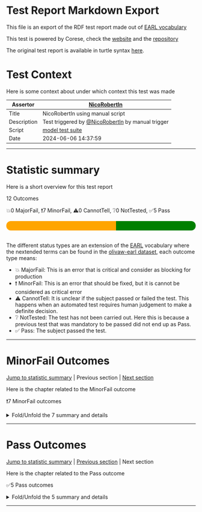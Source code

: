 # Test Report Markdown Export

This file is an export of the RDF test report made out of [EARL vocabulary](https://www.w3.org/TR/EARL10/)

This test is powered by Corese, check the [website](https://project.inria.fr/corese/) and the [repository](https://github.com/Wimmics/corese)

The original test report is available in turtle syntax [here](./model-test-manual-NicoRobertIn-2024-06-06T14-38-00.ttl).

# Test Context

Here is some context about under which context this test was made

|Assertor|[NicoRobertIn](https://github.com/NicoRobertIn)|
|----|-----|
|Title|NicoRobertIn using manual script|
|Description|Test triggered by [@NicoRobertIn](https://github.com/NicoRobertIn) by manual trigger|
|Script|[model test suite](https://github.com/Wimmics/olivaw/blob/main/olivaw/test/model/suite.py)
|Date|2024-06-06 14:37:59|

***


# Statistic summary

Here is a short overview for this test report

12 Outcomes

:boom:0 MajorFail, :exclamation:7 MinorFail, :warning:0 CannotTell, :grey_question:0 NotTested, :white_check_mark:5 Pass

<div  style="border-radius: 12px; height: 25px; overflow: hidden"><img src="../assets/red.png" width="0%" height="25px"/><img src="../assets/orange.png" width="58%" height="25px"/><img src="../assets/grey.png" width="0%" height="25px"/><img src="../assets/white.png" width="0%" height="25px"/><img src="../assets/green.png" width="42%" height="25px"/></div>

<br/>

The different status types are an extension of the [EARL](https://www.w3.org/TR/EARL10-Schema/) vocabulary where the nextended terms can be found in the [olivaw-earl dataset](https://github.com/Wimmics/olivaw/blob/main/olivaw/test/olivaw-earl.ttl), each outcome type means:
* :boom: MajorFail: This is an error that is critical and consider as blocking for production
* :exclamation: MinorFail: This is an error that should be fixed, but it is cannot be considered as critical error
* :warning: CannotTell: It is unclear if the subject passed or failed the test. This happens when an automated test requires human judgement to make a definite decision.
* :grey_question: NotTested:  The test has not been carried out. Here this is because a previous test that was mandatory to be passed did not end up as Pass.
* :white_check_mark: Pass: The subject passed the test.

***


# MinorFail Outcomes

[Jump to statistic summary](#statistic-summary)	|	Previous section	|	[Next section](#pass-outcomes)

Here is the chapter related to the MinorFail outcome

:exclamation:7 MinorFail outcomes

<details>
<summary>Fold/Unfold the 7 summary and details</summary>

## MinorFail Outcomes Summary

:exclamation:7 MinorFail outcomes

|*Jump*|*Number*|*Status*|*Subject*|*Criterion*|*Title*|*Link*|
|------|--------|--------|---------|-----------|-------|------|
|[Chapter top](#minorfail-outcomes)|<div id="summary-MinorFail-1">1/7</div>|:exclamation:MinorFail|`module-src-pwkso`|[profile-compatibility](https://raw.githubusercontent.com/Wimmics/olivaw/main/olivaw/test/olivaw-earl.ttl#profile-compatibility)|OWL RL Profile incompatible|[Jump](#minorfail-outcome-number-1)|
|[Chapter top](#minorfail-outcomes)|<div id="summary-MinorFail-2">2/7</div>|:exclamation:MinorFail|`module-src-pwkso`|[profile-compatibility](https://raw.githubusercontent.com/Wimmics/olivaw/main/olivaw/test/olivaw-earl.ttl#profile-compatibility)|OWL RL Profile incompatible|[Jump](#minorfail-outcome-number-2)|
|[Chapter top](#minorfail-outcomes)|<div id="summary-MinorFail-3">3/7</div>|:exclamation:MinorFail|`module-src-pwkso`|[profile-compatibility](https://raw.githubusercontent.com/Wimmics/olivaw/main/olivaw/test/olivaw-earl.ttl#profile-compatibility)|OWL QL Profile incompatible|[Jump](#minorfail-outcome-number-3)|
|[Chapter top](#minorfail-outcomes)|<div id="summary-MinorFail-4">4/7</div>|:exclamation:MinorFail|`module-src-pwkso`|[profile-compatibility](https://raw.githubusercontent.com/Wimmics/olivaw/main/olivaw/test/olivaw-earl.ttl#profile-compatibility)|OWL QL Profile incompatible|[Jump](#minorfail-outcome-number-4)|
|[Chapter top](#minorfail-outcomes)|<div id="summary-MinorFail-5">5/7</div>|:exclamation:MinorFail|`module-src-pwkso`|[profile-compatibility](https://raw.githubusercontent.com/Wimmics/olivaw/main/olivaw/test/olivaw-earl.ttl#profile-compatibility)|OWL EL Profile incompatible|[Jump](#minorfail-outcome-number-5)|
|[Chapter top](#minorfail-outcomes)|<div id="summary-MinorFail-6">6/7</div>|:exclamation:MinorFail|`module-src-pwkso`|[profile-compatibility](https://raw.githubusercontent.com/Wimmics/olivaw/main/olivaw/test/olivaw-earl.ttl#profile-compatibility)|OWL EL Profile incompatible|[Jump](#minorfail-outcome-number-6)|
|[Chapter top](#minorfail-outcomes)|<div id="summary-MinorFail-7">7/7</div>|:exclamation:MinorFail|`module-src-pwkso`|[term-referencing](https://raw.githubusercontent.com/Wimmics/olivaw/main/olivaw/test/olivaw-earl.ttl#term-referencing)|Term not referenced to a module|[Jump](#minorfail-outcome-number-7)|

***

## MinorFail Outcomes Details

This subchapter gives more details to the :exclamation:MinorFail outcomes

### MinorFail Outcome number 1

[Jump to summary definition](#summary-MinorFail-1)	|	Previous MinorFail outcome	|	[Next MinorFail outcome](#minorfail-outcome-number-2)

:exclamation:MinorFail outcome
#### Subject detail
|Name|module-src-pwkso|
|----|----|
|Title|Standalone module src/pwkso.ttl from branch main|
|Composition|- [Module pwkso](https://github.com/acimov-tools/model-test/blob/main/src/pwkso.ttl)|

#### Criterion detail
|Identifier|[profile-compatibility](https://raw.githubusercontent.com/Wimmics/olivaw/main/olivaw/test/olivaw-earl.ttl#profile-compatibility)|
|----|----|
|Title|Profile compatibility test|
|Description|A test meant to check whether the test subject is compatible with a profile or not, and if it is not, why.|

#### Outcome Detail
|Jump|Type|:exclamation:MinorFail|
|----|----|----|
|[Section top](#minorfail-outcome-number-1)|Identifier|`owl-rl-profile-error`|
|[Section top](#minorfail-outcome-number-1)|Title|OWL RL Profile incompatible|
|[Section top](#minorfail-outcome-number-1)|Description|Class Expression not supported with rdfs:subClassOf|
|[Section top](#minorfail-outcome-number-1)|Pointer|<pre lang="Turtle"><code>pwkso:BinaryKripkeRelation rdfs:label &#34;binary Kripke relation&#34;@en ;  &#10;&#32;&#32;&#32;&#32;rdfs:comment &#34;relation that links a possible world with another to represe...&#34; ;  &#10;&#32;&#32;&#32;&#32;rdfs:subClassOf &#91; a owl:Restriction ;  &#10;&#32;&#32;&#32;&#32;&#32;&#32;&#32;&#32;&#32;&#32;&#32;&#32;owl:onProperty pwkso:param ],  &#10;&#32;&#32;&#32;&#32;&#32;&#32;&#32;&#32;pwkso:KripkeRelation .</code></pre>|
|[Section top](#minorfail-outcome-number-1)|Pointer|<pre lang="Turtle"><code>pwkso:UnaryKripkeRelation rdfs:label &#34;unary Kripke relation&#34;@en ;  &#10;&#32;&#32;&#32;&#32;rdfs:comment &#34;relation that links a possible world with another to represe...&#34; ;  &#10;&#32;&#32;&#32;&#32;rdfs:subClassOf &#91; a owl:Restriction ;  &#10;&#32;&#32;&#32;&#32;&#32;&#32;&#32;&#32;&#32;&#32;&#32;&#32;owl:onProperty pwkso:param ],  &#10;&#32;&#32;&#32;&#32;&#32;&#32;&#32;&#32;pwkso:KripkeRelation .</code></pre>|

***
### MinorFail Outcome number 2

[Jump to summary definition](#summary-MinorFail-2)	|	[Previous MinorFail outcome](#minorfail-outcome-number-1)	|	[Next MinorFail outcome](#minorfail-outcome-number-3)

:exclamation:MinorFail outcome
#### Subject detail
|Name|module-src-pwkso|
|----|----|
|Title|Standalone module src/pwkso.ttl from branch main|
|Composition|- [Module pwkso](https://github.com/acimov-tools/model-test/blob/main/src/pwkso.ttl)|

#### Criterion detail
|Identifier|[profile-compatibility](https://raw.githubusercontent.com/Wimmics/olivaw/main/olivaw/test/olivaw-earl.ttl#profile-compatibility)|
|----|----|
|Title|Profile compatibility test|
|Description|A test meant to check whether the test subject is compatible with a profile or not, and if it is not, why.|

#### Outcome Detail
|Jump|Type|:exclamation:MinorFail|
|----|----|----|
|[Section top](#minorfail-outcome-number-2)|Identifier|`owl-rl-profile-error`|
|[Section top](#minorfail-outcome-number-2)|Title|OWL RL Profile incompatible|
|[Section top](#minorfail-outcome-number-2)|Description|Statement not supported in a Super Class Expression|
|[Section top](#minorfail-outcome-number-2)|Pointer|<pre lang="Turtle"><code>&#91;] a owl:Restriction ;  &#10;&#32;&#32;&#32;&#32;owl:onProperty pwkso:param .</code></pre>|

***
### MinorFail Outcome number 3

[Jump to summary definition](#summary-MinorFail-3)	|	[Previous MinorFail outcome](#minorfail-outcome-number-2)	|	[Next MinorFail outcome](#minorfail-outcome-number-4)

:exclamation:MinorFail outcome
#### Subject detail
|Name|module-src-pwkso|
|----|----|
|Title|Standalone module src/pwkso.ttl from branch main|
|Composition|- [Module pwkso](https://github.com/acimov-tools/model-test/blob/main/src/pwkso.ttl)|

#### Criterion detail
|Identifier|[profile-compatibility](https://raw.githubusercontent.com/Wimmics/olivaw/main/olivaw/test/olivaw-earl.ttl#profile-compatibility)|
|----|----|
|Title|Profile compatibility test|
|Description|A test meant to check whether the test subject is compatible with a profile or not, and if it is not, why.|

#### Outcome Detail
|Jump|Type|:exclamation:MinorFail|
|----|----|----|
|[Section top](#minorfail-outcome-number-3)|Identifier|`owl-ql-profile-error`|
|[Section top](#minorfail-outcome-number-3)|Title|OWL QL Profile incompatible|
|[Section top](#minorfail-outcome-number-3)|Description|Class Expression not supported with rdfs:subClassOf|
|[Section top](#minorfail-outcome-number-3)|Pointer|<pre lang="Turtle"><code>pwkso:BinaryKripkeRelation rdfs:label &#34;binary Kripke relation&#34;@en ;  &#10;&#32;&#32;&#32;&#32;rdfs:comment &#34;relation that links a possible world with another to represe...&#34; ;  &#10;&#32;&#32;&#32;&#32;rdfs:subClassOf &#91; a owl:Restriction ;  &#10;&#32;&#32;&#32;&#32;&#32;&#32;&#32;&#32;&#32;&#32;&#32;&#32;owl:onProperty pwkso:param ],  &#10;&#32;&#32;&#32;&#32;&#32;&#32;&#32;&#32;pwkso:KripkeRelation .</code></pre>|
|[Section top](#minorfail-outcome-number-3)|Pointer|<pre lang="Turtle"><code>pwkso:UnaryKripkeRelation rdfs:label &#34;unary Kripke relation&#34;@en ;  &#10;&#32;&#32;&#32;&#32;rdfs:comment &#34;relation that links a possible world with another to represe...&#34; ;  &#10;&#32;&#32;&#32;&#32;rdfs:subClassOf &#91; a owl:Restriction ;  &#10;&#32;&#32;&#32;&#32;&#32;&#32;&#32;&#32;&#32;&#32;&#32;&#32;owl:onProperty pwkso:param ],  &#10;&#32;&#32;&#32;&#32;&#32;&#32;&#32;&#32;pwkso:KripkeRelation .</code></pre>|

***
### MinorFail Outcome number 4

[Jump to summary definition](#summary-MinorFail-4)	|	[Previous MinorFail outcome](#minorfail-outcome-number-3)	|	[Next MinorFail outcome](#minorfail-outcome-number-5)

:exclamation:MinorFail outcome
#### Subject detail
|Name|module-src-pwkso|
|----|----|
|Title|Standalone module src/pwkso.ttl from branch main|
|Composition|- [Module pwkso](https://github.com/acimov-tools/model-test/blob/main/src/pwkso.ttl)|

#### Criterion detail
|Identifier|[profile-compatibility](https://raw.githubusercontent.com/Wimmics/olivaw/main/olivaw/test/olivaw-earl.ttl#profile-compatibility)|
|----|----|
|Title|Profile compatibility test|
|Description|A test meant to check whether the test subject is compatible with a profile or not, and if it is not, why.|

#### Outcome Detail
|Jump|Type|:exclamation:MinorFail|
|----|----|----|
|[Section top](#minorfail-outcome-number-4)|Identifier|`owl-ql-profile-error`|
|[Section top](#minorfail-outcome-number-4)|Title|OWL QL Profile incompatible|
|[Section top](#minorfail-outcome-number-4)|Description|Statement not supported in a Super Class Expression|
|[Section top](#minorfail-outcome-number-4)|Pointer|<pre lang="Turtle"><code>&#91;] a owl:Restriction ;  &#10;&#32;&#32;&#32;&#32;owl:onProperty pwkso:param .</code></pre>|

***
### MinorFail Outcome number 5

[Jump to summary definition](#summary-MinorFail-5)	|	[Previous MinorFail outcome](#minorfail-outcome-number-4)	|	[Next MinorFail outcome](#minorfail-outcome-number-6)

:exclamation:MinorFail outcome
#### Subject detail
|Name|module-src-pwkso|
|----|----|
|Title|Standalone module src/pwkso.ttl from branch main|
|Composition|- [Module pwkso](https://github.com/acimov-tools/model-test/blob/main/src/pwkso.ttl)|

#### Criterion detail
|Identifier|[profile-compatibility](https://raw.githubusercontent.com/Wimmics/olivaw/main/olivaw/test/olivaw-earl.ttl#profile-compatibility)|
|----|----|
|Title|Profile compatibility test|
|Description|A test meant to check whether the test subject is compatible with a profile or not, and if it is not, why.|

#### Outcome Detail
|Jump|Type|:exclamation:MinorFail|
|----|----|----|
|[Section top](#minorfail-outcome-number-5)|Identifier|`owl-el-profile-error`|
|[Section top](#minorfail-outcome-number-5)|Title|OWL EL Profile incompatible|
|[Section top](#minorfail-outcome-number-5)|Description|Class Expression not supported with rdfs:subClassOf|
|[Section top](#minorfail-outcome-number-5)|Pointer|<pre lang="Turtle"><code>pwkso:BinaryKripkeRelation rdfs:label &#34;binary Kripke relation&#34;@en ;  &#10;&#32;&#32;&#32;&#32;rdfs:comment &#34;relation that links a possible world with another to represe...&#34; ;  &#10;&#32;&#32;&#32;&#32;rdfs:subClassOf &#91; a owl:Restriction ;  &#10;&#32;&#32;&#32;&#32;&#32;&#32;&#32;&#32;&#32;&#32;&#32;&#32;owl:onProperty pwkso:param ],  &#10;&#32;&#32;&#32;&#32;&#32;&#32;&#32;&#32;pwkso:KripkeRelation .</code></pre>|
|[Section top](#minorfail-outcome-number-5)|Pointer|<pre lang="Turtle"><code>pwkso:UnaryKripkeRelation rdfs:label &#34;unary Kripke relation&#34;@en ;  &#10;&#32;&#32;&#32;&#32;rdfs:comment &#34;relation that links a possible world with another to represe...&#34; ;  &#10;&#32;&#32;&#32;&#32;rdfs:subClassOf &#91; a owl:Restriction ;  &#10;&#32;&#32;&#32;&#32;&#32;&#32;&#32;&#32;&#32;&#32;&#32;&#32;owl:onProperty pwkso:param ],  &#10;&#32;&#32;&#32;&#32;&#32;&#32;&#32;&#32;pwkso:KripkeRelation .</code></pre>|

***
### MinorFail Outcome number 6

[Jump to summary definition](#summary-MinorFail-6)	|	[Previous MinorFail outcome](#minorfail-outcome-number-5)	|	[Next MinorFail outcome](#minorfail-outcome-number-7)

:exclamation:MinorFail outcome
#### Subject detail
|Name|module-src-pwkso|
|----|----|
|Title|Standalone module src/pwkso.ttl from branch main|
|Composition|- [Module pwkso](https://github.com/acimov-tools/model-test/blob/main/src/pwkso.ttl)|

#### Criterion detail
|Identifier|[profile-compatibility](https://raw.githubusercontent.com/Wimmics/olivaw/main/olivaw/test/olivaw-earl.ttl#profile-compatibility)|
|----|----|
|Title|Profile compatibility test|
|Description|A test meant to check whether the test subject is compatible with a profile or not, and if it is not, why.|

#### Outcome Detail
|Jump|Type|:exclamation:MinorFail|
|----|----|----|
|[Section top](#minorfail-outcome-number-6)|Identifier|`owl-el-profile-error`|
|[Section top](#minorfail-outcome-number-6)|Title|OWL EL Profile incompatible|
|[Section top](#minorfail-outcome-number-6)|Description|Statement not supported in a Class Expression|
|[Section top](#minorfail-outcome-number-6)|Pointer|<pre lang="Turtle"><code>&#91;] a owl:Restriction ;  &#10;&#32;&#32;&#32;&#32;owl:onProperty pwkso:param .</code></pre>|

***
### MinorFail Outcome number 7

[Jump to summary definition](#summary-MinorFail-7)	|	[Previous MinorFail outcome](#minorfail-outcome-number-6)	|	Next MinorFail outcome

:exclamation:MinorFail outcome
#### Subject detail
|Name|module-src-pwkso|
|----|----|
|Title|Standalone module src/pwkso.ttl from branch main|
|Composition|- [Module pwkso](https://github.com/acimov-tools/model-test/blob/main/src/pwkso.ttl)|

#### Criterion detail
|Identifier|[term-referencing](https://raw.githubusercontent.com/Wimmics/olivaw/main/olivaw/test/olivaw-earl.ttl#term-referencing)|
|----|----|
|Title|Term referencing test|
|Description|A test case from the Best Practices tests checking if each term of the test subject is referenced to a module through a rdfs:isDefinedBy property.|

#### Outcome Detail
|Jump|Type|:exclamation:MinorFail|
|----|----|----|
|[Section top](#minorfail-outcome-number-7)|Identifier|`no-reference-module`|
|[Section top](#minorfail-outcome-number-7)|Title|Term not referenced to a module|
|[Section top](#minorfail-outcome-number-7)|Description|Subject terms not linked to a module by a rdfs:isDefinedBy property|
|[Section top](#minorfail-outcome-number-7)|Pointer|<pre lang="Turtle"><code>:PossibleWorld a owl:Class ;  &#10;&#32;&#32;&#32;&#32;rdfs:label &#34;possible world&#34;@en ;  &#10;&#32;&#32;&#32;&#32;rdfs:comment &#34;a consistent representation of how the world is, could have ...&#34; .</code></pre>|
|[Section top](#minorfail-outcome-number-7)|Pointer|<pre lang="Turtle"><code>:verifiedIn a owl:ObjectProperty ;  &#10;&#32;&#32;&#32;&#32;rdfs:label &#34;verified in&#34;@en ;  &#10;&#32;&#32;&#32;&#32;rdfs:comment &#34;links triples to a possible world in which their associated ...&#34; ;  &#10;&#32;&#32;&#32;&#32;rdfs:range :PossibleWorld ;  &#10;&#32;&#32;&#32;&#32;owl:propertyDisjointWith :notVerifiedIn .</code></pre>|
|[Section top](#minorfail-outcome-number-7)|Pointer|<pre lang="Turtle"><code>:notVerifiedIn a owl:ObjectProperty ;  &#10;&#32;&#32;&#32;&#32;rdfs:label &#34;not verified in&#34;@en ;  &#10;&#32;&#32;&#32;&#32;rdfs:comment &#34;links triples to a possible world in which associated formul...&#34; ;  &#10;&#32;&#32;&#32;&#32;rdfs:range :PossibleWorld ;  &#10;&#32;&#32;&#32;&#32;owl:propertyDisjointWith :verifiedIn .</code></pre>|
|[Section top](#minorfail-outcome-number-7)|Pointer|<pre lang="Turtle"><code>:ClosedPossibleWorld a owl:Class ;  &#10;&#32;&#32;&#32;&#32;rdfs:label &#34;closed possible world&#34;@en ;  &#10;&#32;&#32;&#32;&#32;rdfs:comment &#34;represents a possible world with the Closed-World Assumption&#34;@en ;  &#10;&#32;&#32;&#32;&#32;rdfs:subClassOf :PossibleWorld .</code></pre>|
|[Section top](#minorfail-outcome-number-7)|Pointer|<pre lang="Turtle"><code>:OpenPossibleWorld a owl:Class ;  &#10;&#32;&#32;&#32;&#32;rdfs:label &#34;open possible world&#34;@en ;  &#10;&#32;&#32;&#32;&#32;rdfs:comment &#34;represents a possible world with the Open-World Assumption&#34;@en ;  &#10;&#32;&#32;&#32;&#32;rdfs:subClassOf :PossibleWorld .</code></pre>|
|[Section top](#minorfail-outcome-number-7)|Pointer|<pre lang="Turtle"><code>:KripkeRelation a owl:Class ;  &#10;&#32;&#32;&#32;&#32;rdfs:label &#34;Kripke relation&#34;@en ;  &#10;&#32;&#32;&#32;&#32;rdfs:comment &#34;represents the Kripke relations between possible worlds. Ins...&#34; .</code></pre>|
|[Section top](#minorfail-outcome-number-7)|Pointer|<pre lang="Turtle"><code>:param a owl:ObjectProperty ;  &#10;&#32;&#32;&#32;&#32;rdfs:label &#34;parameter&#34;@en ;  &#10;&#32;&#32;&#32;&#32;rdfs:comment &#34;parameter of a Kripke relation&#34;@en ;  &#10;&#32;&#32;&#32;&#32;rdfs:domain :KripkeRelation ;  &#10;&#32;&#32;&#32;&#32;rdfs:range :PossibleWorld .</code></pre>|
|[Section top](#minorfail-outcome-number-7)|Pointer|<pre lang="Turtle"><code>:index a owl:ObjectProperty ;  &#10;&#32;&#32;&#32;&#32;rdfs:label &#34;index&#34;@en ;  &#10;&#32;&#32;&#32;&#32;rdfs:comment &#34;index of a Kripke relation&#34;@en ;  &#10;&#32;&#32;&#32;&#32;rdfs:domain :KripkeRelation .</code></pre>|
|[Section top](#minorfail-outcome-number-7)|Pointer|<pre lang="Turtle"><code>:hasRelation a owl:ObjectProperty ;  &#10;&#32;&#32;&#32;&#32;rdfs:label &#34;has relation&#34;@en ;  &#10;&#32;&#32;&#32;&#32;rdfs:comment &#34;links a possible world to one of its N-ary relations&#34;@en ;  &#10;&#32;&#32;&#32;&#32;rdfs:domain :PossibleWorld ;  &#10;&#32;&#32;&#32;&#32;rdfs:range :KripkeRelation .</code></pre>|
|[Section top](#minorfail-outcome-number-7)|Pointer|<pre lang="Turtle"><code>:BinaryKripkeRelation rdfs:label &#34;binary Kripke relation&#34;@en ;  &#10;&#32;&#32;&#32;&#32;rdfs:comment &#34;relation that links a possible world with another to represe...&#34; ;  &#10;&#32;&#32;&#32;&#32;rdfs:subClassOf &#91; a owl:Restriction ;  &#10;&#32;&#32;&#32;&#32;&#32;&#32;&#32;&#32;&#32;&#32;&#32;&#32;owl:onProperty :param ],  &#10;&#32;&#32;&#32;&#32;&#32;&#32;&#32;&#32;:KripkeRelation .</code></pre>|
|[Section top](#minorfail-outcome-number-7)|Pointer|<pre lang="Turtle"><code>:UnaryKripkeRelation rdfs:label &#34;unary Kripke relation&#34;@en ;  &#10;&#32;&#32;&#32;&#32;rdfs:comment &#34;relation that links a possible world with another to represe...&#34; ;  &#10;&#32;&#32;&#32;&#32;rdfs:subClassOf &#91; a owl:Restriction ;  &#10;&#32;&#32;&#32;&#32;&#32;&#32;&#32;&#32;&#32;&#32;&#32;&#32;owl:onProperty :param ],  &#10;&#32;&#32;&#32;&#32;&#32;&#32;&#32;&#32;:KripkeRelation .</code></pre>|

***

</details>

***


# Pass Outcomes

[Jump to statistic summary](#statistic-summary)	|	[Previous section](#minorfail-outcomes)	|	Next section

Here is the chapter related to the Pass outcome

:white_check_mark:5 Pass outcomes

<details>
<summary>Fold/Unfold the 5 summary and details</summary>

## Pass Outcomes Summary

:white_check_mark:5 Pass outcomes

|*Jump*|*Number*|*Status*|*Subject*|*Criterion*|*Title*|*Link*|
|------|--------|--------|---------|-----------|-------|------|
|[Chapter top](#pass-outcomes)|<div id="summary-Pass-1">1/5</div>|:white_check_mark:Pass|`module-src-pwkso`|[domain-and-range-referencing](https://raw.githubusercontent.com/Wimmics/olivaw/main/olivaw/test/olivaw-earl.ttl#domain-and-range-referencing)|Domains properly defined|[Jump](#pass-outcome-number-1)|
|[Chapter top](#pass-outcomes)|<div id="summary-Pass-2">2/5</div>|:white_check_mark:Pass|`module-src-pwkso`|[domain-and-range-referencing](https://raw.githubusercontent.com/Wimmics/olivaw/main/olivaw/test/olivaw-earl.ttl#domain-and-range-referencing)|Ranges properly defined|[Jump](#pass-outcome-number-2)|
|[Chapter top](#pass-outcomes)|<div id="summary-Pass-3">3/5</div>|:white_check_mark:Pass|`module-src-pwkso`|[labeled-terms](https://raw.githubusercontent.com/Wimmics/olivaw/main/olivaw/test/olivaw-earl.ttl#labeled-terms)|All terms labeled|[Jump](#pass-outcome-number-3)|
|[Chapter top](#pass-outcomes)|<div id="summary-Pass-4">4/5</div>|:white_check_mark:Pass|`module-src-pwkso`|[owl-rl-constraint](https://raw.githubusercontent.com/Wimmics/olivaw/main/olivaw/test/olivaw-earl.ttl#owl-rl-constraint)|OWL RL consistent|[Jump](#pass-outcome-number-4)|
|[Chapter top](#pass-outcomes)|<div id="summary-Pass-5">5/5</div>|:white_check_mark:Pass|`module-src-pwkso`|[terms-differenciation](https://raw.githubusercontent.com/Wimmics/olivaw/main/olivaw/test/olivaw-earl.ttl#terms-differenciation)|Terms differenciated enough|[Jump](#pass-outcome-number-5)|

***

## Pass Outcomes Details

This subchapter gives more details to the :white_check_mark:Pass outcomes

### Pass Outcome number 1

[Jump to summary definition](#summary-Pass-1)	|	Previous Pass outcome	|	[Next Pass outcome](#pass-outcome-number-2)

:white_check_mark:Pass outcome
#### Subject detail
|Name|module-src-pwkso|
|----|----|
|Title|Standalone module src/pwkso.ttl from branch main|
|Composition|- [Module pwkso](https://github.com/acimov-tools/model-test/blob/main/src/pwkso.ttl)|

#### Criterion detail
|Identifier|[domain-and-range-referencing](https://raw.githubusercontent.com/Wimmics/olivaw/main/olivaw/test/olivaw-earl.ttl#domain-and-range-referencing)|
|----|----|
|Title|Domain and range referencing test|
|Description|A test case from the Best Practices tests checking if all the ranges and domains from the test subject point to terms that are defined in the vocabulary.|

#### Outcome Detail
|Jump|Type|:white_check_mark:Pass|
|----|----|----|
|[Section top](#pass-outcome-number-1)|Identifier|`domain-out-of-vocabulary`|
|[Section top](#pass-outcome-number-1)|Title|Domains properly defined|
|[Section top](#pass-outcome-number-1)|Description|Each rdfs:domain is defined within the fragment|

***
### Pass Outcome number 2

[Jump to summary definition](#summary-Pass-2)	|	[Previous Pass outcome](#pass-outcome-number-1)	|	[Next Pass outcome](#pass-outcome-number-3)

:white_check_mark:Pass outcome
#### Subject detail
|Name|module-src-pwkso|
|----|----|
|Title|Standalone module src/pwkso.ttl from branch main|
|Composition|- [Module pwkso](https://github.com/acimov-tools/model-test/blob/main/src/pwkso.ttl)|

#### Criterion detail
|Identifier|[domain-and-range-referencing](https://raw.githubusercontent.com/Wimmics/olivaw/main/olivaw/test/olivaw-earl.ttl#domain-and-range-referencing)|
|----|----|
|Title|Domain and range referencing test|
|Description|A test case from the Best Practices tests checking if all the ranges and domains from the test subject point to terms that are defined in the vocabulary.|

#### Outcome Detail
|Jump|Type|:white_check_mark:Pass|
|----|----|----|
|[Section top](#pass-outcome-number-2)|Identifier|`range-out-of-vocabulary`|
|[Section top](#pass-outcome-number-2)|Title|Ranges properly defined|
|[Section top](#pass-outcome-number-2)|Description|Each rdfs:range is defined within the fragment|

***
### Pass Outcome number 3

[Jump to summary definition](#summary-Pass-3)	|	[Previous Pass outcome](#pass-outcome-number-2)	|	[Next Pass outcome](#pass-outcome-number-4)

:white_check_mark:Pass outcome
#### Subject detail
|Name|module-src-pwkso|
|----|----|
|Title|Standalone module src/pwkso.ttl from branch main|
|Composition|- [Module pwkso](https://github.com/acimov-tools/model-test/blob/main/src/pwkso.ttl)|

#### Criterion detail
|Identifier|[labeled-terms](https://raw.githubusercontent.com/Wimmics/olivaw/main/olivaw/test/olivaw-earl.ttl#labeled-terms)|
|----|----|
|Title|Term labeling test|
|Description|A test case from the Best Practices tests checking if all the terms of the subject have a rdfs:label property pointing to a literal in English|

#### Outcome Detail
|Jump|Type|:white_check_mark:Pass|
|----|----|----|
|[Section top](#pass-outcome-number-3)|Identifier|`not-labeled-term`|
|[Section top](#pass-outcome-number-3)|Title|All terms labeled|
|[Section top](#pass-outcome-number-3)|Description|All the terms defined in the subject have a rdfs:label in English|

***
### Pass Outcome number 4

[Jump to summary definition](#summary-Pass-4)	|	[Previous Pass outcome](#pass-outcome-number-3)	|	[Next Pass outcome](#pass-outcome-number-5)

:white_check_mark:Pass outcome
#### Subject detail
|Name|module-src-pwkso|
|----|----|
|Title|Standalone module src/pwkso.ttl from branch main|
|Composition|- [Module pwkso](https://github.com/acimov-tools/model-test/blob/main/src/pwkso.ttl)|

#### Criterion detail
|Identifier|[owl-rl-constraint](https://raw.githubusercontent.com/Wimmics/olivaw/main/olivaw/test/olivaw-earl.ttl#owl-rl-constraint)|
|----|----|
|Title|OWL RL Constraint test|
|Description|A test meant to check wether the test subject is syntaxically correct or not.|

#### Outcome Detail
|Jump|Type|:white_check_mark:Pass|
|----|----|----|
|[Section top](#pass-outcome-number-4)|Identifier|`owl-rl-constraint-violation`|
|[Section top](#pass-outcome-number-4)|Title|OWL RL consistent|
|[Section top](#pass-outcome-number-4)|Description|The provided graph is consistent for any OWL RL constraint|

***
### Pass Outcome number 5

[Jump to summary definition](#summary-Pass-5)	|	[Previous Pass outcome](#pass-outcome-number-4)	|	Next Pass outcome

:white_check_mark:Pass outcome
#### Subject detail
|Name|module-src-pwkso|
|----|----|
|Title|Standalone module src/pwkso.ttl from branch main|
|Composition|- [Module pwkso](https://github.com/acimov-tools/model-test/blob/main/src/pwkso.ttl)|

#### Criterion detail
|Identifier|[terms-differenciation](https://raw.githubusercontent.com/Wimmics/olivaw/main/olivaw/test/olivaw-earl.ttl#terms-differenciation)|
|----|----|
|Title|Terms differenciation test|
|Description|A test case from the Best Practices tests checking if all the terms are different enough from each other according to the Levenshtein distance metric.|

#### Outcome Detail
|Jump|Type|:white_check_mark:Pass|
|----|----|----|
|[Section top](#pass-outcome-number-5)|Identifier|`too-close-terms`|
|[Section top](#pass-outcome-number-5)|Title|Terms differenciated enough|
|[Section top](#pass-outcome-number-5)|Description|All the terms have have a satisfying Levenshtein distance from each other term.|

***

</details>

***
